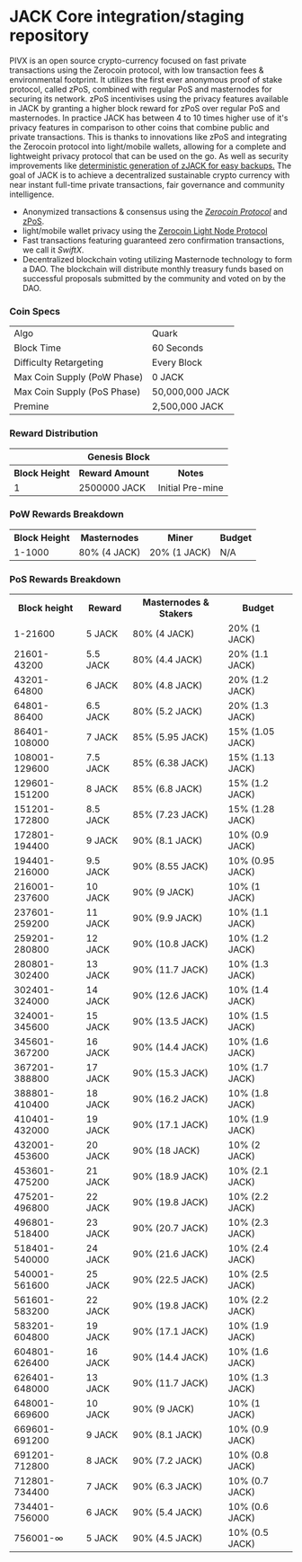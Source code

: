 JACK Core integration/staging repository
=====================================

PIVX is an open source crypto-currency focused on fast private transactions using the Zerocoin protocol, with low transaction fees & environmental footprint.  It utilizes the first ever anonymous proof of stake protocol, called zPoS, combined with regular PoS and masternodes for securing its network. zPoS incentivises using the privacy features available in JACK by granting a higher block reward for zPoS over regular PoS and masternodes. In practice JACK has between 4 to 10 times higher use of it's privacy features in comparison to other coins that combine public and private transactions. This is thanks to innovations like zPoS and integrating the Zerocoin protocol into light/mobile wallets, allowing for a complete and lightweight privacy protocol that can be used on the go. As well as security improvements like [deterministic generation of zJACK for easy backups.](https://www.reddit.com/r/jack/comments/8gbjf7/how_to_use_deterministic_zerocoin_generation/)
The goal of JACK is to achieve a decentralized sustainable crypto currency with near instant full-time private transactions, fair governance and community intelligence.
- Anonymized transactions & consensus using the [_Zerocoin Protocol_](http://www.pivx.org/zpiv) and [zPoS](https://pivx.org/zpos/).
- light/mobile wallet privacy using the [Zerocoin Light Node Protocol](https://pivx.org/wp-content/uploads/2018/11/Zerocoin_Light_Node_Protocol.pdf)
- Fast transactions featuring guaranteed zero confirmation transactions, we call it _SwiftX_.
- Decentralized blockchain voting utilizing Masternode technology to form a DAO. The blockchain will distribute monthly treasury funds based on successful proposals submitted by the community and voted on by the DAO.

### Coin Specs
<table>
<tr><td>Algo</td><td>Quark</td></tr>
<tr><td>Block Time</td><td>60 Seconds</td></tr>
<tr><td>Difficulty Retargeting</td><td>Every Block</td></tr>
<tr><td>Max Coin Supply (PoW Phase)</td><td>0 JACK</td></tr>
<tr><td>Max Coin Supply (PoS Phase)</td><td>50,000,000 JACK</td></tr>
<tr><td>Premine</td><td>2,500,000 JACK</td></tr>
</table>

### Reward Distribution

<table>
<th colspan=4>Genesis Block</th>
<tr><th>Block Height</th><th>Reward Amount</th><th>Notes</th></tr>
<tr><td>1</td><td>2500000 JACK</td><td>Initial Pre-mine</td></tr>
</table>

### PoW Rewards Breakdown

<table>
<th>Block Height</th><th>Masternodes</th><th>Miner</th><th>Budget</th>
<tr><td>1-1000</td><td>80% (4 JACK)</td><td>20% (1 JACK)</td><td>N/A</td></tr>
</table>

### PoS Rewards Breakdown

<table>
    <th>Block height</th>
    <th>Reward</th>
    <th>Masternodes &amp; Stakers</th>
    <th>Budget</th>
    <tr>
        <td>1-21600</td>
        <td>5 JACK</td>
        <td>80% (4 JACK)</td>
        <td>20% (1 JACK)</td>
    </tr>
    <tr>
        <td>21601-43200</td>
        <td>5.5 JACK</td>
        <td>80% (4.4 JACK)</td>
        <td>20% (1.1 JACK)</td>
    </tr>
    <tr>
        <td>43201-64800</td>
        <td>6 JACK</td>
        <td>80% (4.8 JACK)</td>
        <td>20% (1.2 JACK)</td>
    </tr>
    <tr>
        <td>64801-86400</td>
        <td>6.5 JACK</td>
        <td>80% (5.2 JACK)</td>
        <td>20% (1.3 JACK)</td>
    </tr>
    <tr>
        <td>86401-108000</td>
        <td>7 JACK</td>
        <td>85% (5.95 JACK)</td>
        <td>15% (1.05 JACK)</td>
    </tr>
    <tr>
        <td>108001-129600</td>
        <td>7.5 JACK</td>
        <td>85% (6.38 JACK)</td>
        <td>15% (1.13 JACK)</td>
    </tr>
    <tr>
        <td>129601-151200</td>
        <td>8 JACK</td>
        <td>85% (6.8 JACK)</td>
        <td>15% (1.2 JACK)</td>
    </tr>
    <tr>
        <td>151201-172800</td>
        <td>8.5 JACK</td>
        <td>85% (7.23 JACK)</td>
        <td>15% (1.28 JACK)</td>
    </tr>
    <tr>
        <td>172801-194400</td>
        <td>9 JACK</td>
        <td>90% (8.1 JACK)</td>
        <td>10% (0.9 JACK)</td>
    </tr>
    <tr>
        <td>194401-216000</td>
        <td>9.5 JACK</td>
        <td>90% (8.55 JACK)</td>
        <td>10% (0.95 JACK)</td>
    </tr>
    <tr>
        <td>216001-237600</td>
        <td>10 JACK</td>
        <td>90% (9 JACK)</td>
        <td>10% (1 JACK)</td>
    </tr>
    <tr>
        <td>237601-259200</td>
        <td>11 JACK</td>
        <td>90% (9.9 JACK)</td>
        <td>10% (1.1 JACK)</td>
    </tr>
    <tr>
        <td>259201-280800</td>
        <td>12 JACK</td>
        <td>90% (10.8 JACK)</td>
        <td>10% (1.2 JACK)</td>
    </tr>
    <tr>
        <td>280801-302400</td>
        <td>13 JACK</td>
        <td>90% (11.7 JACK)</td>
        <td>10% (1.3 JACK)</td>
    </tr>
    <tr>
        <td>302401-324000</td>
        <td>14 JACK</td>
        <td>90% (12.6 JACK)</td>
        <td>10% (1.4 JACK)</td>
    </tr>
    <tr>
        <td>324001-345600</td>
        <td>15 JACK</td>
        <td>90% (13.5 JACK)</td>
        <td>10% (1.5 JACK)</td>
    </tr>
    <tr>
        <td>345601-367200</td>
        <td>16 JACK</td>
        <td>90% (14.4 JACK)</td>
        <td>10% (1.6 JACK)</td>
    </tr>
    <tr>
        <td>367201-388800</td>
        <td>17 JACK</td>
        <td>90% (15.3 JACK)</td>
        <td>10% (1.7 JACK)</td>
    </tr>
    <tr>
        <td>388801-410400</td>
        <td>18 JACK</td>
        <td>90% (16.2 JACK)</td>
        <td>10% (1.8 JACK)</td>
    </tr>
    <tr>
        <td>410401-432000</td>
        <td>19 JACK</td>
        <td>90% (17.1 JACK)</td>
        <td>10% (1.9 JACK)</td>
    </tr>
    <tr>
        <td>432001-453600</td>
        <td>20 JACK</td>
        <td>90% (18 JACK)</td>
        <td>10% (2 JACK)</td>
    </tr>
    <tr>
        <td>453601-475200</td>
        <td>21 JACK</td>
        <td>90% (18.9 JACK)</td>
        <td>10% (2.1 JACK)</td>
    </tr>
    <tr>
        <td>475201-496800</td>
        <td>22 JACK</td>
        <td>90% (19.8 JACK)</td>
        <td>10% (2.2 JACK)</td>
    </tr>
    <tr>
        <td>496801-518400</td>
        <td>23 JACK</td>
        <td>90% (20.7 JACK)</td>
        <td>10% (2.3 JACK)</td>
    </tr>
    <tr>
        <td>518401-540000</td>
        <td>24 JACK</td>
        <td>90% (21.6 JACK)</td>
        <td>10% (2.4 JACK)</td>
    </tr>
    <tr>
        <td>540001-561600</td>
        <td>25 JACK</td>
        <td>90% (22.5 JACK)</td>
        <td>10% (2.5 JACK)</td>
    </tr>
    <tr>
        <td>561601-583200</td>
        <td>22 JACK</td>
        <td>90% (19.8 JACK)</td>
        <td>10% (2.2 JACK)</td>
    </tr>
    <tr>
        <td>583201-604800</td>
        <td>19 JACK</td>
        <td>90% (17.1 JACK)</td>
        <td>10% (1.9 JACK)</td>
    </tr>
    <tr>
        <td>604801-626400</td>
        <td>16 JACK</td>
        <td>90% (14.4 JACK)</td>
        <td>10% (1.6 JACK)</td>
    </tr>
    <tr>
        <td>626401-648000</td>
        <td>13 JACK</td>
        <td>90% (11.7 JACK)</td>
        <td>10% (1.3 JACK)</td>
    </tr>
    <tr>
        <td>648001-669600</td>
        <td>10 JACK</td>
        <td>90% (9 JACK)</td>
        <td>10% (1 JACK)</td>
    </tr>
    <tr>
        <td>669601-691200</td>
        <td>9 JACK</td>
        <td>90% (8.1 JACK)</td>
        <td>10% (0.9 JACK)</td>
    </tr>
    <tr>
        <td>691201-712800</td>
        <td>8 JACK</td>
        <td>90% (7.2 JACK)</td>
        <td>10% (0.8 JACK)</td>
    </tr>
    <tr>
        <td>712801-734400</td>
        <td>7 JACK</td>
        <td>90% (6.3 JACK)</td>
        <td>10% (0.7 JACK)</td>
    </tr>
    <tr>
        <td>734401-756000</td>
        <td>6 JACK</td>
        <td>90% (5.4 JACK)</td>
        <td>10% (0.6 JACK)</td>
    </tr>
    <tr>
        <td>756001-∞</td>
        <td>5 JACK</td>
        <td>90% (4.5 JACK)</td>
        <td>10% (0.5 JACK)</td>
    </tr>
</table>
